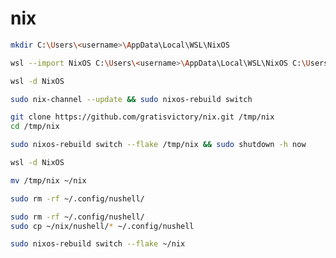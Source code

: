 # nix

```bash
mkdir C:\Users\<username>\AppData\Local\WSL\NixOS
```

```bash
wsl --import NixOS C:\Users\<username>\AppData\Local\WSL\NixOS C:\Users\<username>\Downloads\nixos.wsl --version 2
```

```bash
wsl -d NixOS
```

```bash
sudo nix-channel --update && sudo nixos-rebuild switch
```

```bash
git clone https://github.com/gratisvictory/nix.git /tmp/nix
cd /tmp/nix
```

```bash
sudo nixos-rebuild switch --flake /tmp/nix && sudo shutdown -h now
```

```bash
wsl -d NixOS
```

```bash
mv /tmp/nix ~/nix
```

```bash
sudo rm -rf ~/.config/nushell/
```

```bash
sudo rm -rf ~/.config/nushell/
sudo cp ~/nix/nushell/* ~/.config/nushell
```

```bash
sudo nixos-rebuild switch --flake ~/nix
```
